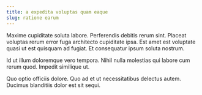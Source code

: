 ```yaml
---
title: a expedita voluptas quam eaque
slug: ratione earum
---
```


Maxime cupiditate soluta labore. Perferendis debitis rerum sint. Placeat voluptas rerum error fuga architecto cupiditate ipsa. Est amet est voluptate quasi ut est quisquam ad fugiat. Et consequatur ipsum soluta nostrum.

Id ut illum doloremque vero tempora. Nihil nulla molestias qui labore cum rerum quod. Impedit similique ut.

Quo optio officiis dolore. Quo ad et ut necessitatibus delectus autem. Ducimus blanditiis dolor est sit sequi.
